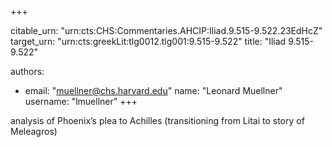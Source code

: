 +++


citable_urn: "urn:cts:CHS:Commentaries.AHCIP:Iliad.9.515-9.522.23EdHcZ"
target_urn: "urn:cts:greekLit:tlg0012.tlg001:9.515-9.522"
title: "Iliad 9.515-9.522"

authors:
- email: "muellner@chs.harvard.edu"
  name: "Leonard Muellner"
  username: "lmuellner"
+++

<p>analysis of Phoenix’s plea to Achilles (transitioning from Litai to story of Meleagros)</p>
